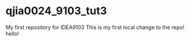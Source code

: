 # qjia0024_9103_tut3
My first repository for IDEA9103
This is my first local change to the repo!
hello!

